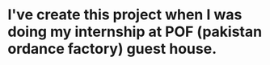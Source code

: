 # I've create this project when I was doing my internship at POF (pakistan ordance factory) guest house.
